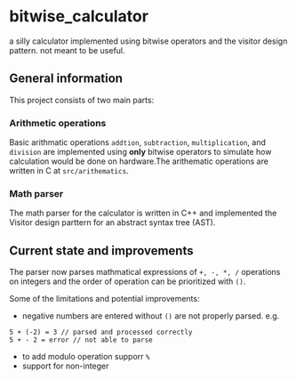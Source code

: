 # bitwise_calculator
a silly calculator implemented using bitwise operators and the visitor design pattern.
not meant to be useful. 

## General information
This project consists of two main parts:
### Arithmetic operations 
Basic arithmatic operations `addtion`, `subtraction`, `multiplication`, and `division` are implemented using **only** bitwise operators to simulate how calculation would be done on hardware.The arithematic operations are written in C at `src/arithematics`. 
### Math parser
The math parser for the calculator is written in C++ and implemented the Visitor design parttern for an abstract syntax tree (AST). 

## Current state and improvements
The parser now parses mathmatical expressions of `+, -, *, /` operations on integers and the order of operation can be prioritized with `()`. 

Some of the limitations and potential improvements: 
* negative numbers are entered without `()` are not properly parsed. e.g.
```
5 + (-2) = 3 // parsed and processed correctly
5 + - 2 = error // not able to parse
```
* to add modulo operation supporr `%`
* support for non-integer





























